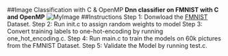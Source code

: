 ##Image Classification with C & OpenMP
**Dnn classifier on FMNIST with C and OpenMP**
![MyImage](dataset-cover.png)
##Instructions
 Step 1: Donwload the [FMNIST](https://www.kaggle.com/datasets/zalando-research/fashionmnist) Dataset. 
 Step 2: Run init.c to assign random weights to model
 Step 3: Convert training labels to one-hot-encoding by running one_hot_encoding.c.
 Step 4: Run main.c to train the models on 60k pictures from the FMNIST Dataset.
 Step 5: Validate the Model by running test.c.

